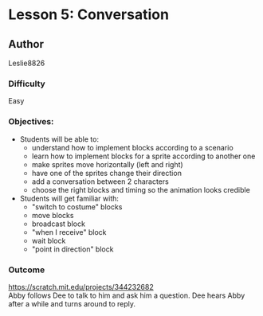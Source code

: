 # Lesson 5: Conversation

## Author
Leslie8826

### Difficulty
Easy

### Objectives: 
  - Students will be able to: 
       * understand how to implement blocks according to a scenario
       * learn how to implement blocks for a sprite according to another one
       * make sprites move horizontally (left and right)
       * have one of the sprites change their direction
       * add a conversation between 2 characters
       * choose the right blocks and timing so the animation looks credible
  - Students will get familiar with:
       * "switch to costume" blocks
       * move blocks
       * broadcast block
       * "when I receive" block
       * wait block
       * "point in direction" block

### Outcome
https://scratch.mit.edu/projects/344232682 <br>
Abby follows Dee to talk to him and ask him a question. Dee hears Abby after a while and turns around to reply.
